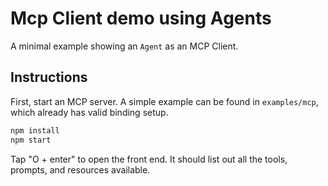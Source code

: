 # Mcp Client demo using Agents

A minimal example showing an `Agent` as an MCP Client.

## Instructions

First, start an MCP server. A simple example can be found in `examples/mcp`, which already has valid binding setup.

```sh
npm install
npm start
```

Tap "O + enter" to open the front end. It should list out all the tools, prompts, and resources available.

